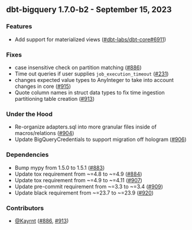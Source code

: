 ## dbt-bigquery 1.7.0-b2 - September 15, 2023

### Features

- Add support for materialized views ([#dbt-labs/dbt-core#6911](https://github.com/dbt-labs/dbt-bigquery/issues/dbt-labs/dbt-core#6911))

### Fixes

- case insensitive check on partition matching ([#886](https://github.com/dbt-labs/dbt-bigquery/issues/886))
- Time out queries if user supplies `job_execution_timeout` ([#231](https://github.com/dbt-labs/dbt-bigquery/issues/231))
- changes expected value types to AnyInteger to take into account changes in core ([#915](https://github.com/dbt-labs/dbt-bigquery/issues/915))
- Quote column names in struct data types to fix time ingestion partitioning table creation ([#913](https://github.com/dbt-labs/dbt-bigquery/issues/913))

### Under the Hood

- Re-organize adapters.sql into more granular files inside of macros/relations ([#904](https://github.com/dbt-labs/dbt-bigquery/issues/904))
- Update BigQueryCredentials to support migration off hologram ([#906](https://github.com/dbt-labs/dbt-bigquery/issues/906))

### Dependencies

- Bump mypy from 1.5.0 to 1.5.1 ([#883](https://github.com/dbt-labs/dbt-bigquery/pull/883))
- Update tox requirement from ~=4.8 to ~=4.9 ([#884](https://github.com/dbt-labs/dbt-bigquery/pull/884))
- Update tox requirement from ~=4.9 to ~=4.11 ([#907](https://github.com/dbt-labs/dbt-bigquery/pull/907))
- Update pre-commit requirement from ~=3.3 to ~=3.4 ([#909](https://github.com/dbt-labs/dbt-bigquery/pull/909))
- Update black requirement from ~=23.7 to ~=23.9 ([#920](https://github.com/dbt-labs/dbt-bigquery/pull/920))

### Contributors
- [@Kayrnt](https://github.com/Kayrnt) ([#886](https://github.com/dbt-labs/dbt-bigquery/issues/886), [#913](https://github.com/dbt-labs/dbt-bigquery/issues/913))
